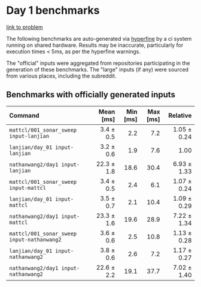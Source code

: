 # Day 1 benchmarks

[link to problem](http://adventofcode.com/2021/day/1)

The following benchmarks are auto-generated via [hyperfine](https://github.com/sharkdp/hyperfine) by a ci system running on shared hardware. Results may be inaccurate, particularly for execution times < 5ms, as per the hyperfine warnings.

The "official" inputs were aggregated from repositories participating in the generation of these benchmarks. The "large" inputs (if any) were sourced from various places, including the subreddit.

## Benchmarks with officially generated inputs
| Command | Mean [ms] | Min [ms] | Max [ms] | Relative |
|:---|---:|---:|---:|---:|
| `mattcl/001_sonar_sweep input-lanjian` | 3.4 ± 0.5 | 2.2 | 7.2 | 1.05 ± 0.24 |
| `lanjian/day_01 input-lanjian` | 3.2 ± 0.6 | 1.9 | 7.6 | 1.00 |
| `nathanwang2/day1 input-lanjian` | 22.3 ± 1.8 | 18.6 | 30.4 | 6.93 ± 1.33 |
| `mattcl/001_sonar_sweep input-mattcl` | 3.4 ± 0.5 | 2.4 | 6.1 | 1.07 ± 0.24 |
| `lanjian/day_01 input-mattcl` | 3.5 ± 0.7 | 2.1 | 10.4 | 1.09 ± 0.29 |
| `nathanwang2/day1 input-mattcl` | 23.3 ± 1.6 | 19.6 | 28.9 | 7.22 ± 1.34 |
| `mattcl/001_sonar_sweep input-nathanwang2` | 3.6 ± 0.6 | 2.5 | 10.8 | 1.13 ± 0.28 |
| `lanjian/day_01 input-nathanwang2` | 3.8 ± 0.6 | 2.6 | 7.2 | 1.17 ± 0.27 |
| `nathanwang2/day1 input-nathanwang2` | 22.6 ± 2.2 | 19.1 | 37.7 | 7.02 ± 1.40 |
